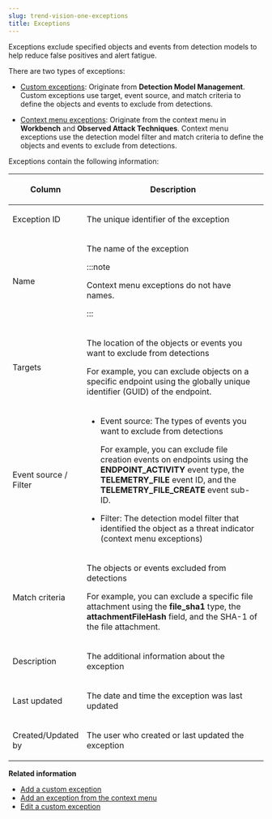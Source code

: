 ```yaml
---
slug: trend-vision-one-exceptions
title: Exceptions
---
```


Exceptions exclude specified objects and events from detection models to help reduce false positives and alert fatigue.

There are two types of exceptions:

- [Custom exceptions](adding-custom-exception.md): Originate from **Detection Model Management**. Custom exceptions use target, event source, and match criteria to define the objects and events to exclude from detections.

- [Context menu exceptions](adding-exception-context-menu.md): Originate from the context menu in **Workbench** and **Observed Attack Techniques**. Context menu exceptions use the detection model filter and match criteria to define the objects and events to exclude from detections.

Exceptions contain the following information:

<table>
<colgroup>
<col style="width: 25%" />
<col style="width: 75%" />
</colgroup>
<thead>
<tr>
<th><p>Column</p></th>
<th><p>Description</p></th>
</tr>
</thead>
<tbody>
<tr>
<td><p>Exception ID</p></td>
<td><p>The unique identifier of the exception</p></td>
</tr>
<tr>
<td><p>Name</p></td>
<td><p>The name of the exception</p>


:::note

<p>Context menu exceptions do not have names.</p>


:::

</td>
</tr>
<tr>
<td><p>Targets</p></td>
<td><p>The location of the objects or events you want to exclude from detections</p>
<p>For example, you can exclude objects on a specific endpoint using the globally unique identifier (GUID) of the endpoint.</p></td>
</tr>
<tr>
<td><p>Event source / Filter</p></td>
<td><ul>
<li><p>Event source: The types of events you want to exclude from detections</p>
<p>For example, you can exclude file creation events on endpoints using the <strong>ENDPOINT_ACTIVITY</strong> event type, the <strong>TELEMETRY_FILE</strong> event ID, and the <strong>TELEMETRY_FILE_CREATE</strong> event sub-ID.</p></li>
<li><p>Filter: The detection model filter that identified the object as a threat indicator (context menu exceptions)</p></li>
</ul></td>
</tr>
<tr>
<td><p>Match criteria</p></td>
<td><p>The objects or events excluded from detections</p>
<p>For example, you can exclude a specific file attachment using the <strong>file_sha1</strong> type, the <strong>attachmentFileHash</strong> field, and the SHA-1 of the file attachment.</p></td>
</tr>
<tr>
<td><p>Description</p></td>
<td><p>The additional information about the exception</p></td>
</tr>
<tr>
<td><p>Last updated</p></td>
<td><p>The date and time the exception was last updated</p></td>
</tr>
<tr>
<td><p>Created/Updated by</p></td>
<td><p>The user who created or last updated the exception</p></td>
</tr>
</tbody>
</table>

**Related information**

- [Add a custom exception](adding-custom-exception.md "Create a custom exception to exclude specified objects or events from future detections.")
- [Add an exception from the context menu](adding-exception-context-menu.md "During alert investigation, you can exclude objects from future detections.")
- [Edit a custom exception](editing-custom-exception.md "Edit the settings of a custom exception.")
